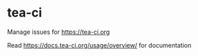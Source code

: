 # tea-ci
Manage issues for https://tea-ci.org

Read https://docs.tea-ci.org/usage/overview/ for documentation

